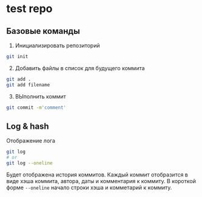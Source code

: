 # test repo

## Базовые команды

1. Инициализировать репозиторий

```bash
git init
```

2. Добавить файлы в список для будущего коммита

```bash
git add .
git add filename
```

3. ВЫполнить коммит

```bash
git commit -m'comment'
```

## Log & hash

Отображение лога
```bash
git log
# or
git log --oneline
```
Будет отображена история коммитов. Каждый коммит отобразится в виде хэша коммита, автора, даты и комментария к  коммиту.
В короткой форме `--oneline` начало строки хэша и комметарий к коммиту.

